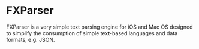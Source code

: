 FXParser
========

FXParser is a very simple text parsing engine for iOS and Mac OS designed to simplify the consumption of simple text-based languages and data formats, e.g. JSON.